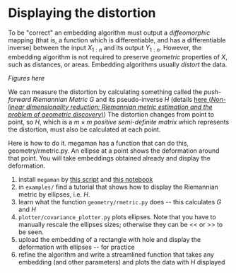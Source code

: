 Displaying the distortion
=========================
To be "correct" an embedding algorithm must output a *diffeomorphic* mapping (that is, a function which is differentiable, and has a differentiable inverse) between the input $X_{1:n}$ and its output $Y_{1:n}$. However, the embedding algorithm is not required to preserve *geometric* properties of $X$, such as distances, or areas. Embedding algorithms usually *distort* the data. 

_Figures here_

We can measure the distortion by calculating something called the *push-forward Riemannian Metric* $G$ and its pseudo-inverse $H$ (details [here (_Non-linear dimensionality reduction: Riemannian metric estimation and the problem of geometric discovery_)](https://arxiv.org/abs/1305.7255)) The distortion changes from point to point, so $H$, which is a $m\times m$ *positive semi-definite matrix* which represents the distortion, must also be calculated at each point. 

Here is how to do it.  megaman has a function that can do this, geometry/rmetric.py.  An ellipse at a point shows the deformation around that point. You will take embeddings obtained already and display the deformation. 

1. install `megaman` by [this script](install_env.sh) and [this notebook](install_use_megaman.ipynb)
2. in `examples/` find a tutorial that shows how to display the Riemannian metric by ellipses, i.e. $H$. 
3. learn what the function `geometry/rmetric.py` does -- this calculates $G$ and $H$
4. `plotter/covariance_plotter.py` plots ellipses. Note that you have to manually rescale the ellipses sizes; otherwise they can be << or >> to be seen.
5. upload the embedding of a rectangle with hole and display the deformation with ellipses -- for practice
6. refine the algorithm and write a streamlined function that takes any embedding (and other parameters) and plots the data with $H$ displayed
